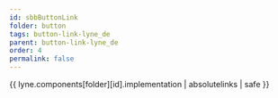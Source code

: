 ```yaml
---
id: sbbButtonLink
folder: button
tags: button-link-lyne_de
parent: button-link-lyne_de
order: 4
permalink: false  
---
```

{{ lyne.components[folder][id].implementation | absolutelinks | safe }}


